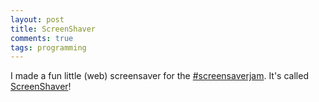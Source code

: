 ```yaml
---
layout: post
title: ScreenShaver
comments: true
tags: programming
---
```


I made a fun little (web) screensaver for the [#screensaverjam](https://itch.io/jam/screensaverjam). It's called [ScreenShaver](/screenshaver)!
